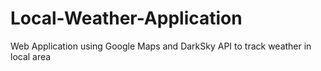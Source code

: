 # Local-Weather-Application
Web Application using Google Maps and DarkSky API to track weather in local area
